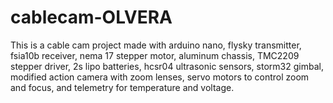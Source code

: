# cablecam-OLVERA
This is a cable cam project made with arduino nano, flysky transmitter, fsia10b receiver, nema 17 stepper motor, aluminum chassis, TMC2209 stepper driver, 2s lipo batteries, hcsr04 ultrasonic sensors, storm32 gimbal, modified action camera with zoom lenses, servo motors to control zoom and focus, and telemetry for temperature and voltage.
